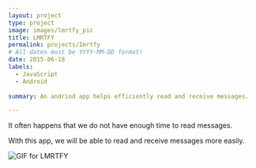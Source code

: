 ```yaml
---
layout: project
type: project
image: images/lmrtfy_pic
title: LMRTFY
permalink: projects/Imrtfy
# All dates must be YYYY-MM-DD format!
date: 2015-06-18
labels:
  - JavaScript
  - Android
  
summary: An andriod app helps efficiently read and receive messages.

---
```


It often happens that we do not have enough time to read messages.

With this app, we will be able to read and receive messages more easily.

![GIF for LMRTFY](https://li-jj.github.io/images/LMRTFY.gif)

